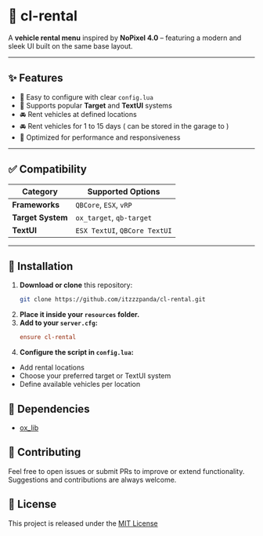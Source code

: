 # 🚗 cl-rental

A **vehicle rental menu** inspired by **NoPixel 4.0** – featuring a modern and sleek UI built on the same base layout.

---

## ✨ Features

- 🧠 Easy to configure with clear `config.lua`
- 🔌 Supports popular **Target** and **TextUI** systems
- 🚘 Rent vehicles at defined locations
- 🚘 Rent vehicles for 1 to 15 days ( can be stored in the garage to )
- 🎯 Optimized for performance and responsiveness
---

## ✅ Compatibility

| Category         | Supported Options                              |
|------------------|-------------------------------------------------|
| **Frameworks**   | `QBCore`, `ESX`, `vRP`                                        |
| **Target System**| `ox_target`, `qb-target`                        |
| **TextUI**       | `ESX TextUI`, `QBCore TextUI` |

---

## 🔧 Installation

1. **Download or clone** this repository:
   ```bash
   git clone https://github.com/itzzzpanda/cl-rental.git
    ```
2. **Place it inside your `resources` folder.**
3. **Add to your `server.cfg`:**
    ```cfg
    ensure cl-rental
    ```
4. **Configure the script in `config.lua`:**
  - Add rental locations
  - Choose your preferred target or TextUI system
  - Define available vehicles per location

## 📂 Dependencies
 - [ox_lib](https://github.com/overextended/ox_lib/releases/latest)

## 🤝 Contributing
Feel free to open issues or submit PRs to improve or extend functionality. Suggestions and contributions are always welcome.

## 📜 License
This project is released under the [MIT License](https://github.com/itzzzpanda/cl-rental/blob/main/LICENSE)
